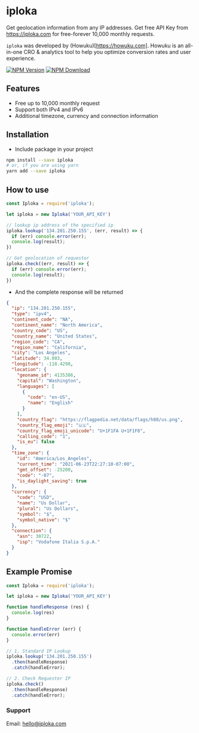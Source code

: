 # iploka

Get geolocation information from any IP addresses. Get free API Key from https://iploka.com for free-forever 10,000 monthly requests.

`iploka` was developed by (Howuku)[https://howuku.com]. Howuku is an all-in-one CRO & analytics tool to help you optimize conversion rates and user experience.

[![NPM Version](https://img.shields.io/npm/v/geo-from-ip.svg)](https://www.npmjs.com/package/iploka) [![NPM Download](https://img.shields.io/npm/dm/iploka.svg)](https://www.npmjs.com/package/iploka)

## Features

- Free up to 10,000 monthly request
- Support both IPv4 and IPv6
- Additional timezone, currency and connection information

## Installation

- Include package in your project

```sh
npm install --save iploka
# or, if you are using yarn
yarn add --save iploka
```

## How to use

```javascript
const Iploka = require('iploka');

let iploka = new Iploka('YOUR_API_KEY')

// lookup ip address of the specified ip
iploka.lookup('134.201.250.155', (err, result) => {
  if (err) console.error(err);
  console.log(result);
})

// Get geolocation of requestor
iploka.check((err, result) => {
  if (err) console.error(err);
  console.log(result);
})
```

- And the complete response will be returned

```json
{
  "ip": "134.201.250.155",
  "type": "ipv4",
  "continent_code": "NA",
  "continent_name": "North America",
  "country_code": "US",
  "country_name": "United States",
  "region_code": "CA",
  "region_name": "California",
  "city": "Los Angeles",
  "latitude": 34.003,
  "longitude": -118.4298,
  "location": {
    "geoname_id": 4135386,
    "capital": "Washington",
    "languages": [
      {
        "code": "en-US",
        "name": "English"
      }
    ],
    "country_flag": "https://flagpedia.net/data/flags/h80/us.png",
    "country_flag_emoji": "🇺🇸",
    "country_flag_emoji_unicode": "U+1F1FA U+1F1F8",
    "calling_code": "1",
    "is_eu": false
  },
  "time_zone": {
    "id": "America/Los_Angeles",
    "current_time": "2021-06-23T22:27:10-07:00",
    "gmt_offset": -25200,
    "code": "-07",
    "is_daylight_saving": true
  },
  "currency": {
    "code": "USD",
    "name": "Us Dollar",
    "plural": "Us Dollars",
    "symbol": "$",
    "symbol_native": "$"
  },
  "connection": {
    "asn": 30722,
    "isp": "Vodafone Italia S.p.A."
  }
}
```

## Example Promise

```javascript
const Iploka = require('iploka');

let iploka = new Iploka('YOUR_API_KEY')

function handleResponse (res) {
  console.log(res)
}

function handleError (err) {
  console.error(err)
}

// 1. Standard IP Lookup
iploka.lookup('134.201.250.155')
  .then(handleResponse)
  .catch(handleError);

// 2. Check Requester IP
iploka.check()
  .then(handleResponse)
  .catch(handleError);
```

### Support

Email: hello@iploka.com
